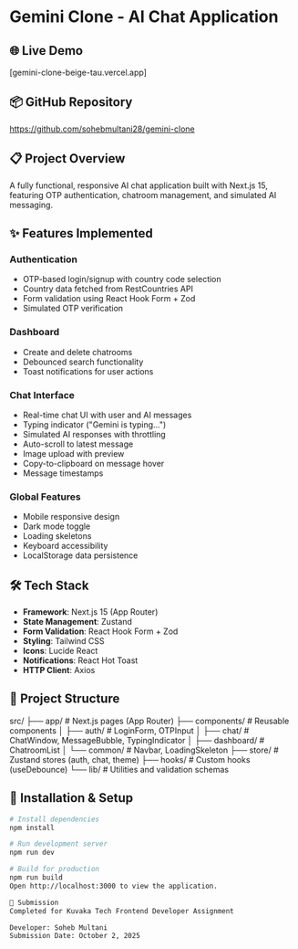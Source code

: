 # Gemini Clone - AI Chat Application

## 🌐 Live Demo
[gemini-clone-beige-tau.vercel.app]

## 📦 GitHub Repository
https://github.com/sohebmultani28/gemini-clone

## 📋 Project Overview
A fully functional, responsive AI chat application built with Next.js 15, featuring OTP authentication, chatroom management, and simulated AI messaging.

## ✨ Features Implemented

### Authentication
- OTP-based login/signup with country code selection
- Country data fetched from RestCountries API
- Form validation using React Hook Form + Zod
- Simulated OTP verification

### Dashboard
- Create and delete chatrooms
- Debounced search functionality
- Toast notifications for user actions

### Chat Interface
- Real-time chat UI with user and AI messages
- Typing indicator ("Gemini is typing...")
- Simulated AI responses with throttling
- Auto-scroll to latest message
- Image upload with preview
- Copy-to-clipboard on message hover
- Message timestamps

### Global Features
- Mobile responsive design
- Dark mode toggle
- Loading skeletons
- Keyboard accessibility
- LocalStorage data persistence

## 🛠️ Tech Stack
- **Framework**: Next.js 15 (App Router)
- **State Management**: Zustand
- **Form Validation**: React Hook Form + Zod
- **Styling**: Tailwind CSS
- **Icons**: Lucide React
- **Notifications**: React Hot Toast
- **HTTP Client**: Axios

## 📁 Project Structure
src/
├── app/              # Next.js pages (App Router)
├── components/       # Reusable components
│   ├── auth/        # LoginForm, OTPInput
│   ├── chat/        # ChatWindow, MessageBubble, TypingIndicator
│   ├── dashboard/   # ChatroomList
│   └── common/      # Navbar, LoadingSkeleton
├── store/           # Zustand stores (auth, chat, theme)
├── hooks/           # Custom hooks (useDebounce)
└── lib/             # Utilities and validation schemas

## 🚀 Installation & Setup
```bash
# Install dependencies
npm install

# Run development server
npm run dev

# Build for production
npm run build
Open http://localhost:3000 to view the application.

📧 Submission
Completed for Kuvaka Tech Frontend Developer Assignment

Developer: Soheb Multani
Submission Date: October 2, 2025
